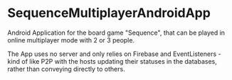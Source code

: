 # SequenceMultiplayerAndroidApp

Android Application for the board game "Sequence", that can be played in online multiplayer mode with 2 or 3 people.

The App uses no server and only relies on Firebase and EventListeners - kind of like P2P with the hosts updating their statuses in the databases, rather than conveying directly to others.
